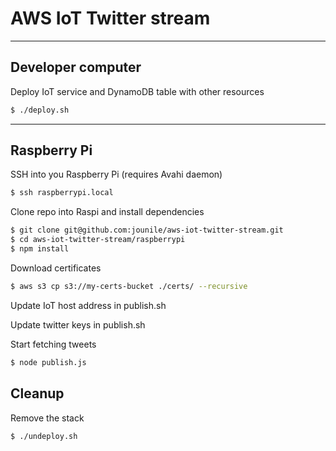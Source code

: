 # AWS IoT Twitter stream

---

## Developer computer

Deploy IoT service and DynamoDB table with other resources

```sh
$ ./deploy.sh
```

---

## Raspberry Pi

SSH into you Raspberry Pi (requires Avahi daemon)

```sh
$ ssh raspberrypi.local
```

Clone repo into Raspi and install dependencies

```sh
$ git clone git@github.com:jounile/aws-iot-twitter-stream.git
$ cd aws-iot-twitter-stream/raspberrypi
$ npm install
```

Download certificates

```sh
$ aws s3 cp s3://my-certs-bucket ./certs/ --recursive
```

Update IoT host address in publish.sh

Update twitter keys in publish.sh

Start fetching tweets

```sh
$ node publish.js
```


## Cleanup

Remove the stack

```sh
$ ./undeploy.sh
```

